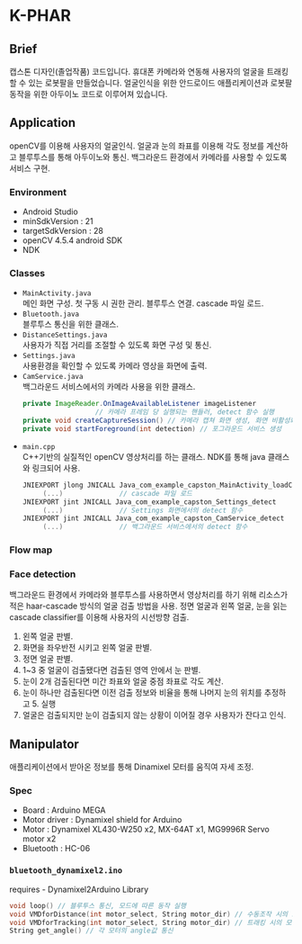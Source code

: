 # K-PHAR

## Brief
캡스톤 디자인(졸업작품) 코드입니다. 휴대폰 카메라와 연동해 사용자의 얼굴을 트래킹할 수 있는 로봇팔을 만들었습니다. 얼굴인식을 위한 안드로이드 애플리케이션과 로봇팔 동작을 위한 아두이노 코드로 이루어져 있습니다.

## Application
openCV를 이용해 사용자의 얼굴인식. 얼굴과 눈의 좌표를 이용해 각도 정보를 계산하고 블루투스를 통해 아두이노와 통신. 백그라운드 환경에서 카메라를 사용할 수 있도록 서비스 구현.

### Environment
 - Android Studio
 - minSdkVersion : 21
 - targetSdkVersion : 28
 - openCV 4.5.4 android SDK
 - NDK

### Classes
 - `MainActivity.java`   
    메인 화면 구성. 첫 구동 시 권한 관리. 블루투스 연결. cascade 파일 로드.
 - `Bluetooth.java`   
    블루투스 통신을 위한 클래스.
 - `DistanceSettings.java`   
    사용자가 직접 거리를 조절할 수 있도록 화면 구성 및 통신.
 - `Settings.java`   
    사용환경을 확인할 수 있도록 카메라 영상을 화면에 출력.
 - `CamService.java`   
    백그라운드 서비스에서의 카메라 사용을 위한 클래스. 
    ```java
   private ImageReader.OnImageAvailableListener imageListener   
                      // 카메라 프레임 당 실행되는 핸들러, detect 함수 실행
   private void createCaptureSession() // 카메라 캡쳐 화면 생성, 화면 비활성화
   private void startForeground(int detection) // 포그라운드 서비스 생성
    ```
 - `main.cpp`   
   C++기반의 실질적인 openCV 영상처리를 하는 클래스. NDK를 통해 java 클래스와 링크되어 사용.
   ```cpp
   JNIEXPORT jlong JNICALL Java_com_example_capston_MainActivity_loadCascade
        (...)              // cascade 파일 로드
   JNIEXPORT jint JNICALL Java_com_example_capston_Settings_detect
        (...)              // Settings 화면에서의 detect 함수
   JNIEXPORT jint JNICALL Java_com_example_capston_CamService_detect
        (...)              // 백그라운드 서비스에서의 detect 함수
   ```

### Flow map

### Face detection
백그라운드 환경에서 카메라와 블루투스를 사용하면서 영상처리를 하기 위해 리소스가 적은 haar-cascade 방식의 얼굴 검출 방법을 사용. 정면 얼굴과 왼쪽 얼굴, 눈을 읽는 cascade classifier를 이용해 사용자의 시선방향 검출.   
 1. 왼쪽 얼굴 판별. 
 2. 화면을 좌우반전 시키고 왼쪽 얼굴 판별.
 3. 정면 얼굴 판별.
 4. 1~3 중 얼굴이 검출됐다면 검출된 영역 안에서 눈 판별.
 5. 눈이 2개 검출된다면 미간 좌표와 얼굴 중점 좌표로 각도 계산.
 6. 눈이 하나만 검출된다면 이전 검출 정보와 비율을 통해 나머지 눈의 위치를 추정하고 5. 실행
 7. 얼굴은 검출되지만 눈이 검출되지 않는 상황이 이어질 경우 사용자가 잔다고 인식.


## Manipulator
애플리케이션에서 받아온 정보를 통해 Dinamixel 모터를 움직여 자세 조정.

### Spec
 - Board : Arduino MEGA
 - Motor driver : Dynamixel shield for Arduino
 - Motor : Dynamixel XL430-W250 x2, MX-64AT x1, MG9996R Servo motor x2
 - Bluetooth : HC-06

### `bluetooth_dynamixel2.ino`
requires - Dynamixel2Arduino Library
```cpp
void loop() // 블루투스 통신, 모드에 따른 동작 실행
void VMDforDistance(int motor_select, String motor_dir) // 수동조작 시의 모터 컨트롤
void VMDforTracking(int motor_select, String motor_dir) // 트래킹 시의 모터 컨트롤
String get_angle() // 각 모터의 angle값 통신
```



    